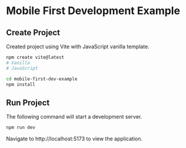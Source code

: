 # Mobile First Development Example

## Create Project

Created project using Vite with JavaScript vanilla template.

```bash
npm create vite@latest
# Vanilla
# JavaScript

cd mobile-first-dev-example
npm install
```

## Run Project

The following command will start a development server. 

```bash
npm run dev
```

Navigate to http://localhost:5173 to view the application.